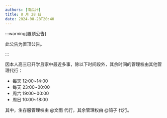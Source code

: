```yaml
---
authors: [南瓜汁]
title: 8 月 28 日
date: 2024-08-28T20:40
---
```


:::warning[置顶公告]

此公告为置顶公告。

:::

因本人高三已开学且家中最近多事，除以下时间段外，其余时间的管理权由其他管理代行：

- 每天 12:00~14:00
- 每天 23:00~00:00
- 周六 19:00~00:00
- 周日 10:00~18:00

其中，生存服管理权由 @文雨 代行，其余管理权由 @鸽子 代行。

